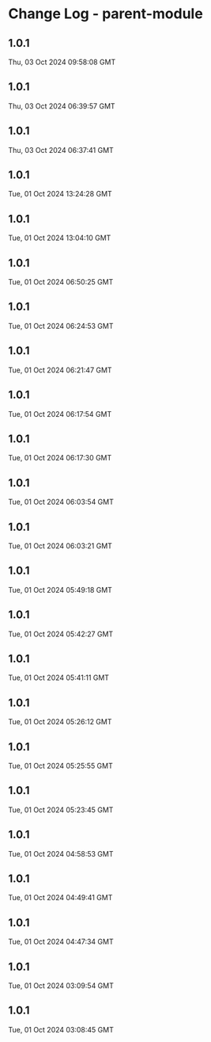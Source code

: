 # Change Log - parent-module

<!-- This log was last generated on Thu, 03 Oct 2024 09:58:08 GMT and should not be manually modified. -->

<!-- Start content -->

## 1.0.1

Thu, 03 Oct 2024 09:58:08 GMT

## 1.0.1

Thu, 03 Oct 2024 06:39:57 GMT

## 1.0.1

Thu, 03 Oct 2024 06:37:41 GMT

## 1.0.1

Tue, 01 Oct 2024 13:24:28 GMT

## 1.0.1

Tue, 01 Oct 2024 13:04:10 GMT

## 1.0.1

Tue, 01 Oct 2024 06:50:25 GMT

## 1.0.1

Tue, 01 Oct 2024 06:24:53 GMT

## 1.0.1

Tue, 01 Oct 2024 06:21:47 GMT

## 1.0.1

Tue, 01 Oct 2024 06:17:54 GMT

## 1.0.1

Tue, 01 Oct 2024 06:17:30 GMT

## 1.0.1

Tue, 01 Oct 2024 06:03:54 GMT

## 1.0.1

Tue, 01 Oct 2024 06:03:21 GMT

## 1.0.1

Tue, 01 Oct 2024 05:49:18 GMT

## 1.0.1

Tue, 01 Oct 2024 05:42:27 GMT

## 1.0.1

Tue, 01 Oct 2024 05:41:11 GMT

## 1.0.1

Tue, 01 Oct 2024 05:26:12 GMT

## 1.0.1

Tue, 01 Oct 2024 05:25:55 GMT

## 1.0.1

Tue, 01 Oct 2024 05:23:45 GMT

## 1.0.1

Tue, 01 Oct 2024 04:58:53 GMT

## 1.0.1

Tue, 01 Oct 2024 04:49:41 GMT

## 1.0.1

Tue, 01 Oct 2024 04:47:34 GMT

## 1.0.1

Tue, 01 Oct 2024 03:09:54 GMT

## 1.0.1

Tue, 01 Oct 2024 03:08:45 GMT
